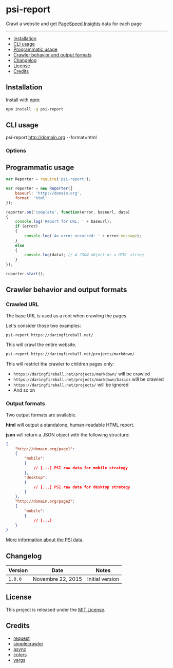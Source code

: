 # psi-report

Crawl a website and get [PageSpeed Insights](https://developers.google.com/speed/pagespeed/insights/) data for each page

---

* [Installation](#installation)
* [CLI usage](#cli-usage)
* [Programmatic usage](#programmatic-usage)
* [Crawler behavior and output formats](#crawler-behavior-and-output-formats)
* [Changelog](#changelog)
* [License](#license)
* [Credits](#credits)

## Installation

Install with [npm](https://www.npmjs.com/):

```bash
npm install -g psi-report
```

## CLI usage

psi-report http://domain.org --format=html

### Options



## Programmatic usage

```javascript
var Reporter = require('psi-report');

var reporter = new Reporter({
    baseurl: 'http://domain.org',
    format: 'html'
});

reporter.on('complete', function(error, baseurl, data)
{
    console.log('Report for URL: ' + baseurl);
    if (error)
    {
        console.log('An error occurred: ' + error.message);
    }
    else
    {
        console.log(data); // A JSON object or a HTML string
    }
});

reporter.start();
```

## Crawler behavior and output formats

### Crawled URL

The base URL is used as a root when crawling the pages.

Let's consider those two examples:

```bash
psi-report https://daringfireball.net/
```

This will crawl the entire website.

```bash
psi-report https://daringfireball.net/projects/markdown/
```

This will restrict the crawler to children pages only:

* `https://daringfireball.net/projects/markdown/` will be crawled
* `https://daringfireball.net/projects/markdown/basics` will be crawled
* `https://daringfireball.net/projects/` will be ignored
* And so on

### Output formats

Two output formats are available.

**html** will output a standalone, human-readable HTML report.

**json** will return a JSON object with the following structure:

```json
{
    "http://domain.org/page1":
    {
        "mobile":
        {
            // [...] PSI raw data for mobile strategy
        },
        "desktop":
        {
            // [...] PSI raw data for desktop strategy
        }
    },
    "http://domain.org/page2":
    {
        "mobile":
        {
            // [...]
    }
}
```

[More information about the PSI data](https://developers.google.com/speed/docs/insights/v2/reference/pagespeedapi/runpagespeed#response).

## Changelog

| Version | Date | Notes |
| --- | --- | --- |
| `1.0.0` | Novembre 22, 2015 | Initial version |

## License

This project is released under the [MIT License](LICENSE).

## Credits

* [request](https://github.com/request/request)
* [simplecrawler](https://github.com/cgiffard/node-simplecrawler)
* [async](https://github.com/caolan/async)
* [colors](https://github.com/Marak/colors.js)
* [yargs](https://github.com/bcoe/yargs)